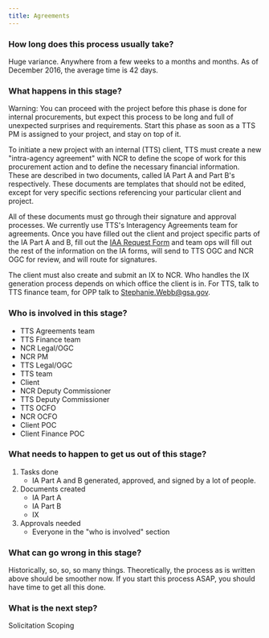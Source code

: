 ```yaml
---
title: Agreements
---
```


### How long does this process usually take?
Huge variance. Anywhere from a few weeks to a months and months. As of December 2016, the average time is 42 days.

### What happens in this stage? 
Warning: You can proceed with the project before this phase is done for internal procurements, but expect this process to be long and full of unexpected surprises and requirements. Start this phase as soon as a TTS PM is assigned to your project, and stay on top of it.

To initiate a new project with an internal (TTS) client, TTS must create a new "intra-agency agreement" with NCR to define the scope of work for this procurement action and to define the necessary financial information. These are described in two documents, called IA Part A and Part B's respectively. These documents are templates that should not be edited, except for very specific sections referencing your particular client and project.

All of these documents must go through their signature and approval processes. We currently use TTS's Interagency Agreements team for agreements. Once you have filled out the client and project specific parts of the IA Part A and B, fill out the [IAA Request Form](https://docs.google.com/a/gsa.gov/forms/d/e/1FAIpQLSdRQerRDxl4hPX_zTQJcY9fR9i0z3LI3dLQiKE0uyJ5fF666g/viewform) and team ops will fill out the rest of the information on the IA forms, will send to TTS OGC and NCR OGC for review, and will route for signatures. 

The client must also create and submit an IX to NCR. Who handles the IX generation process depends on which office the client is in. For TTS, talk to TTS finance team, for OPP talk to Stephanie.Webb@gsa.gov.

### Who is involved in this stage? 
- TTS Agreements team
- TTS Finance team
- NCR Legal/OGC
- NCR PM
- TTS Legal/OGC
- TTS team
- Client 
- NCR Deputy Commissioner
- TTS Deputy Commissioner
- TTS OCFO
- NCR OCFO
- Client POC
- Client Finance POC

### What needs to happen to get us out of this stage? 
1. Tasks done
	- IA Part A and B generated, approved, and signed by a lot of people.
2. Documents created
	- IA Part A
	- IA Part B
	- IX
3. Approvals needed
	- Everyone in the "who is involved" section

### What can go wrong in this stage? 
Historically, so, so, so many things. Theoretically, the process as is written above should be smoother now. If you start this process ASAP, you should have time to get all this done. 

### What is the next step?
Solicitation Scoping


